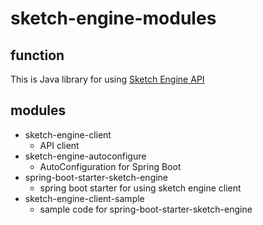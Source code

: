 # sketch-engine-modules

## function

This is Java library for using [Sketch Engine API](https://www.sketchengine.eu/documentation/api-documentation/)

## modules

- sketch-engine-client
  - API client
- sketch-engine-autoconfigure
  - AutoConfiguration for Spring Boot
- spring-boot-starter-sketch-engine
  - spring boot starter for using sketch engine client
- sketch-engine-client-sample
  - sample code for spring-boot-starter-sketch-engine